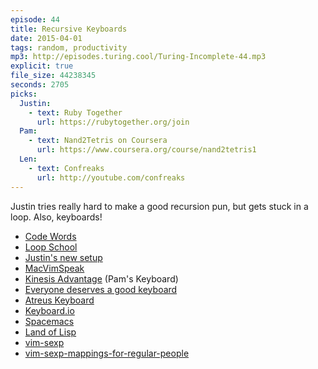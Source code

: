 ```yaml
---
episode: 44
title: Recursive Keyboards
date: 2015-04-01
tags: random, productivity
mp3: http://episodes.turing.cool/Turing-Incomplete-44.mp3
explicit: true
file_size: 44238345
seconds: 2705
picks:
  Justin:
    - text: Ruby Together
      url: https://rubytogether.org/join
  Pam:
    - text: Nand2Tetris on Coursera
      url: https://www.coursera.org/course/nand2tetris1
  Len:
    - text: Confreaks
      url: http://youtube.com/confreaks
---
```


Justin tries really hard to make a good recursion pun, but gets stuck in a loop. Also, keyboards!

* [Code Words](https://codewords.recurse.com/)
* [Loop School](http://school.looprecur.com)
* [Justin's new setup](https://gist.github.com/justincampbell/77af93ebcd7ec001cfcc)
* [MacVimSpeak](https://github.com/pselle/macvimspeak)
* [Kinesis Advantage](https://www.kinesis-ergo.com/shop/advantage-for-pc-mac/) (Pam's Keyboard)
* [Everyone deserves a good keyboard](http://www.reddit.com/r/keyboards)
* [Atreus Keyboard](http://atreus.technomancy.us)
* [Keyboard.io](http://www.keyboard.io/)
* [Spacemacs](https://github.com/syl20bnr/spacemacs)
* [Land of Lisp](http://landoflisp.com/)
* [vim-sexp](https://github.com/guns/vim-sexp)
* [vim-sexp-mappings-for-regular-people](https://github.com/tpope/vim-sexp-mappings-for-regular-people)
